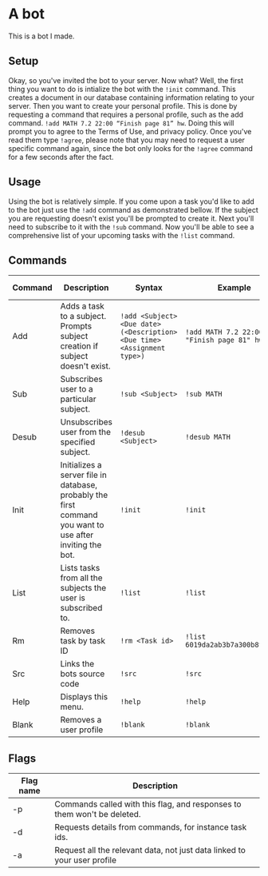 # A bot
This is a bot I made.

## Setup
Okay, so you've invited the bot to your server. Now what? Well, the first thing you want to do is intialize the bot with the `!init` command. This creates a document in our database containing information relating to your server. Then you want to create your personal profile. This is done by requesting a command that requires a personal profile, such as the add command. `!add MATH 7.2 22:00 “Finish page 81” hw`. Doing this will prompt you to agree to the Terms of Use, and privacy policy. Once you've read them type `!agree`, please note that you may need to request a user specific command again, since the bot only looks for the `!agree` command for a few seconds after the fact.

## Usage
Using the bot is relatively simple. If you come upon a task you'd like to add to the bot just use the `!add` command as demonstrated bellow. If the subject you are requesting doesn't exist you'll be prompted to create it. Next you'll need to subscribe to it with the `!sub` command. Now you'll be able to see a comprehensive list of your upcoming tasks with the `!list` command.

## Commands
|Command|Description|Syntax|Example|Availible flags
|---|---|---|---|---|
|Add|Adds a task to a subject. Prompts subject creation if subject doesn't exist.|`!add <Subject> <Due date> (<Description> <Due time> <Assignment type>)`|`!add MATH 7.2 22:00 "Finish page 81" hw`|-p
|Sub|Subscribes user to a particular subject.|`!sub <Subject>`|`!sub MATH`|-p
|Desub|Unsubscribes user from the specified subject.|`!desub <Subject>`|`!desub MATH`|-p
|Init|Initializes a server file in database, probably the first command you want to use after inviting the bot.|`!init`|`!init`|-p
|List|Lists tasks from all the subjects the user is subscribed to.|`!list`|`!list`|-p,-a,-d
|Rm|Removes task by task ID|`!rm <Task id>`|`!list 6019da2ab3b7a300b8fd9e87`|-p
|Src|Links the bots source code|`!src`|`!src`|-p
|Help|Displays this menu.|`!help`|`!help`|-p
|Blank|Removes a user profile|`!blank`|`!blank`|-p

## Flags
|Flag name|Description|
|---|---|
|-p|Commands called with this flag, and responses to them won't be deleted.|
|-d|Requests details from commands, for instance task ids.|
|-a|Request all the relevant data, not just data linked to your user profile|
